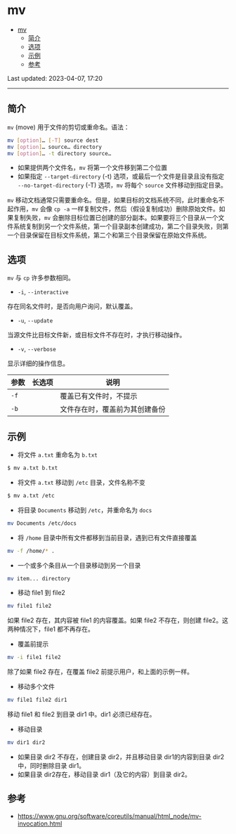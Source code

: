# mv

- [mv](#mv)
  - [简介](#简介)
  - [选项](#选项)
  - [示例](#示例)
  - [参考](#参考)

Last updated: 2023-04-07, 17:20
*****

## 简介

`mv` (move) 用于文件的剪切或重命名。语法：

```sh
mv [option]… [-T] source dest
mv [option]… source… directory
mv [option]… -t directory source…
```

- 如果提供两个文件名，`mv` 将第一个文件移到第二个位置
- 如果指定 `--target-directory` (-t) 选项，或最后一个文件是目录且没有指定 `--no-target-directory` (-T) 选项，`mv` 将每个 `source` 文件移动到指定目录。

`mv` 移动文档通常只需要重命名。但是，如果目标的文档系统不同，此时重命名不起作用，`mv` 会像 `cp -a` 一样复制文件，然后（假设复制成功）删除原始文件。如果复制失败，`mv` 会删除目标位置已创建的部分副本。如果要将三个目录从一个文件系统复制到另一个文件系统，第一个目录副本创建成功，第二个目录失败，则第一个目录保留在目标文件系统，第二个和第三个目录保留在原始文件系统。

## 选项

`mv` 与 `cp` 许多参数相同。

- `-i`, `--interactive`

存在同名文件时，是否向用户询问，默认覆盖。

- `-u`, `--update`

当源文件比目标文件新，或目标文件不存在时，才执行移动操作。

- `-v`, `--verbose`

显示详细的操作信息。

|参数|长选项|说明|
|---|---|---|
|`-f`||覆盖已有文件时，不提示|
|`-b`||文件存在时，覆盖前为其创建备份|

## 示例

- 将文件 `a.txt` 重命名为 `b.txt`

```sh
$ mv a.txt b.txt
```

- 将文件 `a.txt` 移动到 `/etc` 目录，文件名称不变

```sh
$ mv a.txt /etc
```

- 将目录 `Documents` 移动到 `/etc`，并重命名为 `docs`

```sh
mv Documents /etc/docs
```

- 将 `/home` 目录中所有文件都移到当前目录，遇到已有文件直接覆盖

```sh
mv -f /home/* .
```

- 一个或多个条目从一个目录移动到另一个目录

```bash
mv item... directory
```

- 移动 file1 到 file2

```bash
mv file1 file2
```

如果 file2 存在，其内容被 file1 的内容覆盖。如果 file2 不存在，则创建 file2。这两种情况下，file1 都不再存在。

- 覆盖前提示

```sh
mv -i file1 file2
```

除了如果 file2 存在，在覆盖 file2 前提示用户，和上面的示例一样。

- 移动多个文件

```bash
mv file1 file2 dir1
```

移动 file1 和 file2 到目录 dir1 中。dir1 必须已经存在。

- 移动目录

```bash
mv dir1 dir2
```

- 如果目录 dir2 不存在，创建目录 dir2，并且移动目录 dir1的内容到目录 dir2 中，同时删除目录 dir1。
- 如果目录 dir2存在，移动目录 dir1（及它的内容）到目录 dir2。

## 参考

- https://www.gnu.org/software/coreutils/manual/html_node/mv-invocation.html